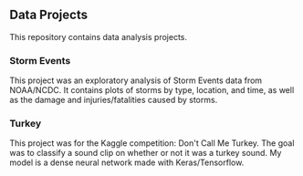 ## Data Projects
This repository contains data analysis projects. 

### Storm Events 
This project was an exploratory analysis of Storm Events data from NOAA/NCDC. It contains plots of storms by type, location, and time, as well as the damage and injuries/fatalities caused by storms. 

### Turkey 
This project was for the Kaggle competition: Don't Call Me Turkey. The goal was to classify a sound clip on whether or not it was a turkey sound. My model is a dense neural network made with Keras/Tensorflow.